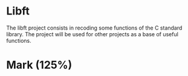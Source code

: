 # Libft
            
The libft project consists in recoding some functions of the C standard library. The project will be used for other projects as a base of useful functions.




# Mark (125%)
